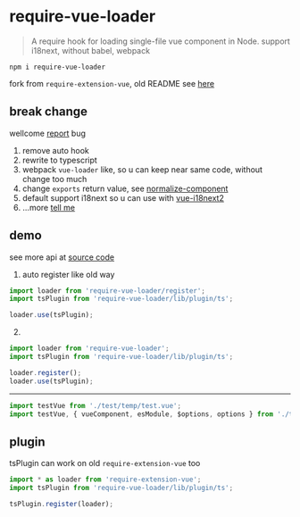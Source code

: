 # require-vue-loader

> A require hook for loading single-file vue component in Node. support i18next, without babel, webpack

`npm i require-vue-loader`

fork from `require-extension-vue`, old README see [here](README.old.md)

## break change

wellcome [report](https://github.com/bluelovers/require-extension-vue/issues) bug

1. remove auto hook
2. rewrite to typescript
3. webpack `vue-loader` like, so u can keep near same code, without change too much
4. change `exports` return value, see [normalize-component](lib/normalize-component.ts)
5. default support i18next so u can use with [vue-i18next2](https://github.com/bluelovers/vue-i18next2)
6. ...more [tell me](https://github.com/bluelovers/require-extension-vue/issues)

## demo

see more api at [source code](https://github.com/bluelovers/require-extension-vue)

1. auto register like old way

```javascript
import loader from 'require-vue-loader/register';
import tsPlugin from 'require-vue-loader/lib/plugin/ts';

loader.use(tsPlugin);
```

2.

```javascript
import loader from 'require-vue-loader';
import tsPlugin from 'require-vue-loader/lib/plugin/ts';

loader.register();
loader.use(tsPlugin);
```

---

```javascript
import testVue from './test/temp/test.vue';
import testVue, { vueComponent, esModule, $options, options } from './test/temp/test.vue';
```

## plugin

tsPlugin can work on old `require-extension-vue` too

```javascript
import * as loader from 'require-extension-vue';
import tsPlugin from 'require-vue-loader/lib/plugin/ts';

tsPlugin.register(loader);
```
